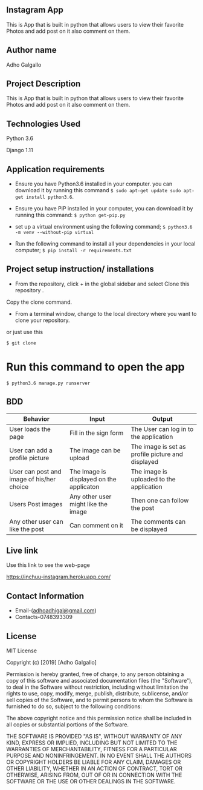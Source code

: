 ## Instagram App
This is App that is built in python that allows users to view their favorite Photos and add post on it also comment on them.

## Author name
Adho Galgallo

## Project Description
This is App that is built in python that allows users to view their favorite Photos and add post on it also comment on them.

## Technologies Used
Python 3.6

Django 1.11

## Application requirements
* Ensure you have Python3.6 installed in your computer. you can download it by running this command
`$ sudo apt-get update sudo apt-get install python3.6`.

* Ensure you have PiP installed in your computer, you can download it by running this command:
`$ python get-pip.py`

* set up a virtual environment using the following command;
`$ python3.6 -m venv --without-pip virtual`

* Run the following command to install all your dependencies in your local computer;
`$ pip install -r requirements.txt`

## Project setup instruction/ installations
* From the repository, click + in the global sidebar and select Clone this repository .

Copy the clone command.

* From a terminal window, change to the local directory where you want to clone your repository.

or just use this

`$ git clone `

# Run this command to open the app
`$ python3.6 manage.py runserver`


## BDD

| Behavior                                  | Input                                    | Output                                            |
|-------------------------------------------|------------------------------------------|---------------------------------------------------|
| User loads the page                       | Fill in the sign form                    | The User can log in to the application            |
| User can add a profile picture            | The image can be upload                  | The image is set as profile picture and displayed |
| User can post and image of his/her choice | The Image is displayed on the applicaton | The image is uploaded to the application          |
| Users Post images                         | Any other user might like the image      | Then one can follow the post                      |
| Any other user can like the post          | Can comment on it                        | The comments can be displayed                     |
## Live link
Use this link to see the web-page

https://inchuu-instagram.herokuapp.com/

## Contact Information
* Email-(adhoadhigal@gmail.com)
* Contacts-0748393309

## License
MIT License

Copyright (c) [2019] [Adho Galgallo]

Permission is hereby granted, free of charge, to any person obtaining a copy of this software and associated documentation files (the "Software"), to deal in the Software without restriction, including without limitation the rights to use, copy, modify, merge, publish, distribute, sublicense, and/or sell copies of the Software, and to permit persons to whom the Software is furnished to do so, subject to the following conditions:

The above copyright notice and this permission notice shall be included in all copies or substantial portions of the Software.

THE SOFTWARE IS PROVIDED "AS IS", WITHOUT WARRANTY OF ANY KIND, EXPRESS OR IMPLIED, INCLUDING BUT NOT LIMITED TO THE WARRANTIES OF MERCHANTABILITY, FITNESS FOR A PARTICULAR PURPOSE AND NONINFRINGEMENT. IN NO EVENT SHALL THE AUTHORS OR COPYRIGHT HOLDERS BE LIABLE FOR ANY CLAIM, DAMAGES OR OTHER LIABILITY, WHETHER IN AN ACTION OF CONTRACT, TORT OR OTHERWISE, ARISING FROM, OUT OF OR IN CONNECTION WITH THE SOFTWARE OR THE USE OR OTHER DEALINGS IN THE SOFTWARE.

